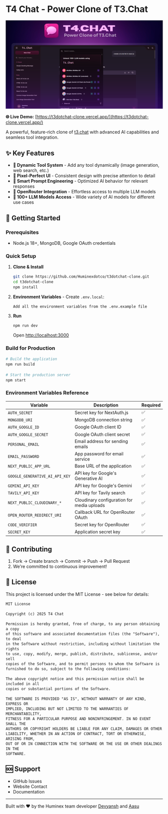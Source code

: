 # T4 Chat - Power Clone of T3.Chat

![banner](public/banner.png)

**🌐 Live Demo:** [https://t3dotchat-clone.vercel.app/](https://t3dotchat-clone.vercel.app/)

A powerful, feature-rich clone of [t3.chat](https://t3.chat) with advanced AI capabilities and seamless tool integration.

## ✨ Key Features

- **🔧 Dynamic Tool System** - Add any tool dynamically (image generation, web search, etc.)
- **🎨 Pixel-Perfect UI** - Consistent design with precise attention to detail
- **🧠 Smart Prompt Engineering** - Optimized AI behavior for relevant responses
- **🔗 OpenRouter Integration** - Effortless access to multiple LLM models
- **🤖 100+ LLM Models Access** - Wide variety of AI models for different use cases

## 🚀 Getting Started

### Prerequisites

- Node.js 18+, MongoDB, Google OAuth credentials

### Quick Setup

1. **Clone & Install**

   ```bash
   git clone https://github.com/Huminexdotco/t3dotchat-clone.git
   cd t3dotchat-clone
   npm install
   ```

2. **Environment Variables** - Create `.env.local`:

   ```env
   Add all the environment variables from the .env.example file
   ```

3. **Run**
   ```bash
   npm run dev
   ```
   Open [http://localhost:3000](http://localhost:3000)

### Build for Production

```bash
# Build the application
npm run build

# Start the production server
npm start
```

### Environment Variables Reference

| Variable                       | Description                                | Required |
| ------------------------------ | ------------------------------------------ | -------- |
| `AUTH_SECRET`                  | Secret key for NextAuth.js                 | ✅       |
| `MONGODB_URI`                  | MongoDB connection string                  | ✅       |
| `AUTH_GOOGLE_ID`               | Google OAuth client ID                     | ✅       |
| `AUTH_GOOGLE_SECRET`           | Google OAuth client secret                 | ✅       |
| `PERSONAL_EMAIL`               | Email address for sending emails           | ✅       |
| `EMAIL_PASSWORD`               | App password for email service             | ✅       |
| `NEXT_PUBLIC_APP_URL`          | Base URL of the application                | ✅       |
| `GOOGLE_GENERATIVE_AI_API_KEY` | API key for Google's Generative AI         | ✅       |
| `GEMINI_API_KEY`               | API key for Google's Gemini                | ✅       |
| `TAVILY_API_KEY`               | API key for Tavily search                  | ✅       |
| `NEXT_PUBLIC_CLOUDINARY_*`     | Cloudinary configuration for media uploads | ✅       |
| `OPEN_ROUTER_REDIRECT_URI`     | Callback URL for OpenRouter OAuth          | ✅       |
| `CODE_VERIFIER`                | Secret key for OpenRouter                  | ✅       |
| `SECRET_KEY`                   | Application secret key                     | ✅       |

## 🤝 Contributing

1. Fork → Create branch → Commit → Push → Pull Request
2. We're committed to continuous improvement!

## 📄 License

This project is licensed under the MIT License - see below for details:

```
MIT License

Copyright (c) 2025 T4 Chat

Permission is hereby granted, free of charge, to any person obtaining a copy
of this software and associated documentation files (the "Software"), to deal
in the Software without restriction, including without limitation the rights
to use, copy, modify, merge, publish, distribute, sublicense, and/or sell
copies of the Software, and to permit persons to whom the Software is
furnished to do so, subject to the following conditions:

The above copyright notice and this permission notice shall be included in all
copies or substantial portions of the Software.

THE SOFTWARE IS PROVIDED "AS IS", WITHOUT WARRANTY OF ANY KIND, EXPRESS OR
IMPLIED, INCLUDING BUT NOT LIMITED TO THE WARRANTIES OF MERCHANTABILITY,
FITNESS FOR A PARTICULAR PURPOSE AND NONINFRINGEMENT. IN NO EVENT SHALL THE
AUTHORS OR COPYRIGHT HOLDERS BE LIABLE FOR ANY CLAIM, DAMAGES OR OTHER
LIABILITY, WHETHER IN AN ACTION OF CONTRACT, TORT OR OTHERWISE, ARISING FROM,
OUT OF OR IN CONNECTION WITH THE SOFTWARE OR THE USE OR OTHER DEALINGS IN THE
SOFTWARE.
```

## 🆘 Support

- GitHub Issues
- Website Contact
- Documentation

---

Built with ❤️ by the Huminex team developer [Devyansh](https://x.com/DevyanshYadavv) and [Aasu](https://x.com/Aasuyadavv)
